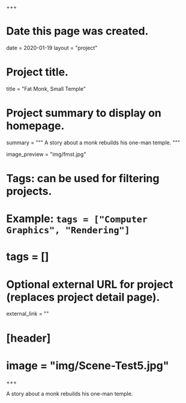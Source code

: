 +++
# Date this page was created.
date = 2020-01-19
layout = "project"

# Project title.
title = "Fat Monk, Small Temple"

# Project summary to display on homepage.
summary = """
 A story about a monk rebuilds his one-man temple.
 """
 
image_preview = "img/fmst.jpg"

# Tags: can be used for filtering projects.
# Example: `tags = ["Computer Graphics", "Rendering"]`
# tags = []

# Optional external URL for project (replaces project detail page).
external_link = ""

# [header]
# image = "img/Scene-Test5.jpg"

+++

A story about a monk rebuilds his one-man temple.